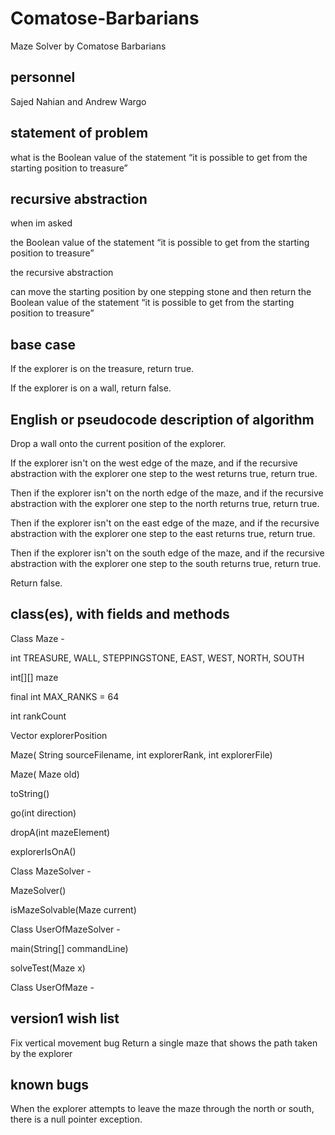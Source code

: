 # Comatose-Barbarians
Maze Solver by Comatose Barbarians 

## personnel
Sajed Nahian and Andrew Wargo
## statement of problem
what is the Boolean value of the statement “it is possible to get from the starting
position to treasure”
## recursive abstraction
when im asked 

  the Boolean value of the statement “it is possible to get from the starting
position to treasure”
  
the recursive abstraction 
  
  can move the starting position by one stepping stone and then return the Boolean value of the statement “it is possible to get from the starting position to treasure”
## base case
If the explorer is on the treasure, return true.

If the explorer is on a wall, return false.
## English or pseudocode description of algorithm
Drop a wall onto the current position of the explorer.

If the explorer isn't on the west edge of the maze, and if the recursive abstraction with the explorer one step to the west returns true, return true.

Then if the explorer isn't on the north edge of the maze, and if the recursive abstraction with the explorer one step to the north returns true, return true.

Then if the explorer isn't on the east edge of the maze, and if the recursive abstraction with the explorer one step to the east returns true, return true.

Then if the explorer isn't on the south edge of the maze, and if the recursive abstraction with the explorer one step to the south returns true, return true.

Return false.
## class(es), with fields and methods
Class Maze -

int TREASURE, WALL, STEPPINGSTONE, EAST, WEST, NORTH, SOUTH

int[][] maze
    
final int MAX_RANKS = 64

int rankCount  
    
Vector explorerPosition  

Maze( String sourceFilename, int explorerRank, int explorerFile)

Maze( Maze old)

toString()

go(int direction)

dropA(int mazeElement)

explorerIsOnA()



Class MazeSolver -

MazeSolver()

isMazeSolvable(Maze current)




Class UserOfMazeSolver -

main(String[] commandLine)

solveTest(Maze x)



Class UserOfMaze - 



## version1 wish list
Fix vertical movement bug
Return a single maze that shows the path taken by the explorer

## known bugs
When the explorer attempts to leave the maze through the north or south, there is a null pointer exception.
